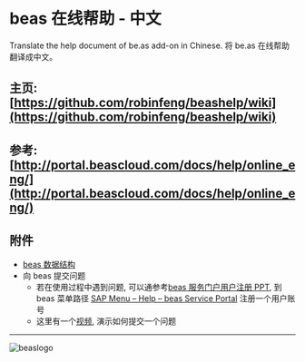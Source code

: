 # beas 在线帮助 - 中文
Translate the help document of be.as add-on in Chinese.
将 be.as 在线帮助翻译成中文。

## 主页: [https://github.com/robinfeng/beashelp/wiki](https://github.com/robinfeng/beashelp/wiki)

## 参考: [http://portal.beascloud.com/docs/help/online_eng/](http://portal.beascloud.com/docs/help/online_eng/)

## 附件

* [beas 数据结构](https://github.com/robinfeng/beashelp/blob/master/Extra.database.description.pdf) 
* 向 beas 提交问题
  - 若在使用过程中遇到问题, 可以通参考[beas 服务门户用户注册 PPT](https://beasgroupag.sharepoint.com/iticket/_layouts/15/WopiFrame.aspx?guestaccesstoken=cLpQZ%2bPmOx1x2%2bPI6Q4Fk27wMy7IhXCce0lYRX1RFE0%3d&docid=0a4a24305fa564187926b4ed0c87e4832&action=view), 到 beas 菜单路径 [SAP Menu – Help – beas Service Portal](http://www.beascloud.net/docs/help/online_eng/index.html?serviceportal.htm) 注册一个用户账号
  - 这里有一个[视频](https://beasgroupag.sharepoint.com/iticket/_layouts/15/guestaccess.aspx?guestaccesstoken=Z9MQc4%2fyfRbl6qKBrtEIKm9XA73vds6c3ryO2hVbjoI%3d&docid=005cae34483934ca8a2e10b6983ff4398), 演示如何提交一个问题

---

![beaslogo](http://blog.beas-support.com/beas-logo.png)
